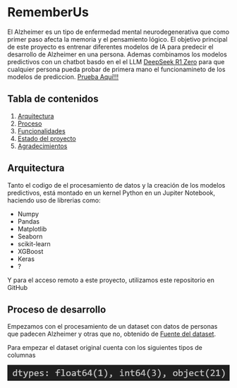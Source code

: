 # RememberUs

El Alzheimer es un tipo de enfermedad mental neurodegenerativa que como primer paso afecta la memoria y el pensamiento lógico. El objetivo principal de este proyecto es entrenar diferentes modelos de IA para predecir el desarrollo de Alzheimer en una persona. Ademas combinamos los modelos predictivos con un chatbot basdo en el el LLM [DeepSeek R1 Zero](https://openrouter.ai/deepseek/deepseek-r1-zero:free) para que cualquier persona pueda probar de primera mano el funcionamineto de los modelos de prediccion. [Prueba Aquí!!!](https://huggingface.co/[placeholder])

## Tabla de contenidos

1. [Arquitectura](#Arquitectura)
2. [Proceso](#Proceso)
3. [Funcionalidades](#Funcionalidades)
4. [Estado del proyecto](#EstadoDelProyecto)
5. [Agradecimientos](#Agradecimientos)


## Arquitectura 

Tanto el codigo de el procesamiento de datos y la creación de los modelos predictivos, está montado en un kernel Python en un Jupiter Notebook, haciendo uso de librerias como:

- Numpy
- Pandas
- Matplotlib
- Seaborn
- scikit-learn
- XGBoost
- Keras 
- ?

Y para el acceso remoto a este proyecto, utilizamos este repositorio en GitHub

## Proceso de desarrollo

Empezamos con el procesamiento de un dataset con datos de personas que padecen Alzheimer y otras que no, obtenido de [Fuente del dataset](https://www.kaggle.com/datasets/ankushpanday1/alzheimers-prediction-dataset-global).

Para empezar el dataset original cuenta con los siguientes tipos de columnas

![Proceso](assets/columntype.png)
